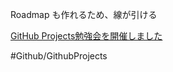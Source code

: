 
Roadmap も作れるため、線が引ける

 [GitHub Projects勉強会を開催しました](https://tech.route06.co.jp/entry/2023/03/06/140302)


#Github/GithubProjects

